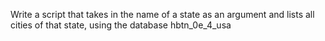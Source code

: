 Write a script that takes in the name of a state as an argument and lists all cities of that state, using the database hbtn_0e_4_usa

